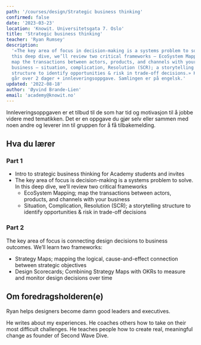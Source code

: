 ```yaml
---
path: '/courses/design/Strategic business thinking'
confirmed: false
date: '2023-03-23'
location: 'Knowit. Universitetsgata 7. Oslo'
title: 'Strategic business thinking'
teacher: 'Ryan Rumsey'
description:
  '«The key area of focus in decision-making is a systems problem to solve. In
  this deep dive, we’ll review two critical frameworks – EcoSystem Mapping;
  map the transactions between actors, products, and channels with your
  business – situation, complication, Resolution (SCR); a storytelling
  structure to identify opportunities & risk in trade-off decisions.» Kurset
  går over 2 dager + innleveringsoppgave. Samlingen er på engelsk.'
updated: '2022-08-18'
author: 'Øyvind Brande-Lien'
email: 'academy@knowit.no'
---
```


Innleveringsoppgaven er et tilbud til de som har tid og motivasjon til å jobbe
videre med tematikken. Det er en oppgave du gjør selv eller sammen med noen
andre og leverer inn til gruppen for å få tilbakemelding.

## Hva du lærer

### Part 1

- Intro to strategic business thinking for Academy students and invites
- The key area of focus is decision-making is a systems problem to solve. In
  this deep dive, we’ll review two critical frameworks
  - EcoSystem Mapping; map the transactions between actors, products, and
    channels with your business
  - Situation, Complication, Resolution (SCR); a storytelling structure to
    identify opportunities & risk in trade-off decisions

### Part 2

The key area of focus is connecting design decisions to business outcomes.
We’ll learn two frameworks:

- Strategy Maps; mapping the logical, cause-and-effect connection between
  strategic objectives
- Design Scorecards; Combining Strategy Maps with OKRs to measure and monitor
  design decisions over time

## Om foredragsholderen(e)

Ryan helps designers become damn good leaders and executives.

He writes about my experiences. He coaches others how to take on their most
difficult challenges. He teaches people how to create real, meaningful change
as founder of Second Wave Dive.
